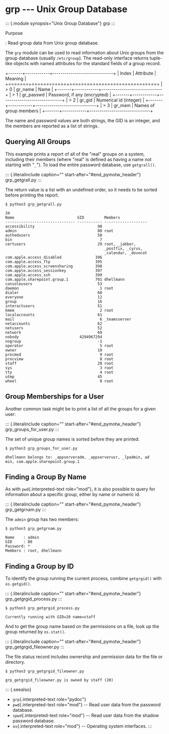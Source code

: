 # grp \-\-- Unix Group Database

::: {.module synopsis="Unix Group Database"} grp :::

Purpose

: Read group data from Unix group database.

The `grp` module can be used to read information about Unix groups from the group database (usually `/etc/group`). The read-only interface returns tuple-like objects with named attributes for the standard fields of a group record.

+-------+------------+------------------------------+ | Index | Attribute | Meaning | +=======+============+==============================+ | > 0 | gr_name | Name | +-------+------------+------------------------------+ | > 1 | gr_passwd | Password, if any (encrypted) | +-------+------------+------------------------------+ | > 2 | gr_gid | Numerical id (integer) | +-------+------------+------------------------------+ | > 3 | gr_mem | Names of group members | +-------+------------+------------------------------+

The name and password values are both strings, the GID is an integer, and the members are reported as a list of strings.

## Querying All Groups

This example prints a report of all of the \"real\" groups on a system, including their members (where \"real\" is defined as having a name not starting with \"`_`\"). To load the entire password database, use `getgrall()`.

::: {.literalinclude caption="" start-after="#end_pymotw_header"} grp_getgrall.py :::

The return value is a list with an undefined order, so it needs to be sorted before printing the report.

```{.sourceCode .none}
$ python3 grp_getgrall.py

34
Name                            GID         Members
------------------------------- ----------- -------------------
accessibility                            90
admin                                    80 root
authedusers                              50
bin                                       7
certusers                                29 root, _jabber,
                                            _postfix, _cyrus,
                                            _calendar, _dovecot
com.apple.access_disabled               396
com.apple.access_ftp                    395
com.apple.access_screensharing          398
com.apple.access_sessionkey             397
com.apple.access_ssh                    399
com.apple.sharepoint.group.1            701 dhellmann
consoleusers                             53
daemon                                    1 root
dialer                                   68
everyone                                 12
group                                    16
interactusers                            51
kmem                                      2 root
localaccounts                            61
mail                                      6 _teamsserver
netaccounts                              62
netusers                                 52
network                                  69
nobody                           4294967294
nogroup                                  -1
operator                                  5 root
owner                                    10
procmod                                   9 root
procview                                  8 root
staff                                    20 root
sys                                       3 root
tty                                       4 root
utmp                                     45
wheel                                     0 root
```

## Group Memberships for a User

Another common task might be to print a list of all the groups for a given user:

::: {.literalinclude caption="" start-after="#end_pymotw_header"} grp_groups_for_user.py :::

The set of unique group names is sorted before they are printed.

```{.sourceCode .none}
$ python3 grp_groups_for_user.py

dhellmann belongs to: _appserveradm, _appserverusr, _lpadmin, ad
min, com.apple.sharepoint.group.1
```

## Finding a Group By Name

As with `pwd`{.interpreted-text role="mod"}, it is also possible to query for information about a specific group, either by name or numeric id.

::: {.literalinclude caption="" start-after="#end_pymotw_header"} grp_getgrnam.py :::

The `admin` group has two members:

```{.sourceCode .none}
$ python3 grp_getgrnam.py

Name    : admin
GID     : 80
Password: *
Members : root, dhellmann
```

## Finding a Group by ID

To identify the group running the current process, combine `getgrgid()` with `os.getgid()`.

::: {.literalinclude caption="" start-after="#end_pymotw_header"} grp_getgrgid_process.py :::

```{.sourceCode .none}
$ python3 grp_getgrgid_process.py

Currently running with GID=20 name=staff
```

And to get the group name based on the permissions on a file, look up the group returned by `os.stat()`.

::: {.literalinclude caption="" start-after="#end_pymotw_header"} grp_getgrgid_fileowner.py :::

The file status record includes ownership and permission data for the file or directory.

```{.sourceCode .none}
$ python3 grp_getgrgid_fileowner.py

grp_getgrgid_fileowner.py is owned by staff (20)
```

::: {.seealso}

- `grp`{.interpreted-text role="pydoc"}
- `pwd`{.interpreted-text role="mod"} \-- Read user data from the password database.
- `spwd`{.interpreted-text role="mod"} \-- Read user data from the shadow password database.
- `os`{.interpreted-text role="mod"} \-- Operating system interfaces. :::
